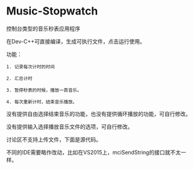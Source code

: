 # Music-Stopwatch

	
控制台类型的音乐秒表应用程序

在Dev-C++可直接编译，生成可执行文件，点击运行使用。

功能：

    1. 记录每次计时的时间

    2. 汇总计时

    3. 暂停秒表的时候，播放一首音乐。

    4. 每次重新计时，结束音乐播放。

没有提供自由选择结束音乐的功能，也没有提供循环播放的功能，可自行修改。

没有提供输入选择播放音乐文件的选项，可自行修改。

讨论区不支持上传文件，下面是源代码。

不同的IDE需要略作改动，比如在VS2015上，mciSendString的接口就不太一样。
